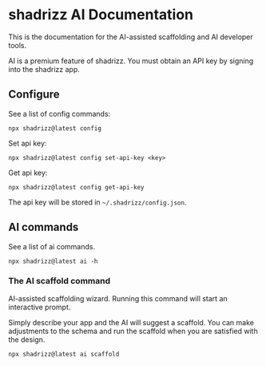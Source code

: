 # shadrizz AI Documentation

This is the documentation for the AI-assisted scaffolding and AI developer tools.

AI is a premium feature of shadrizz. You must obtain an API key by signing into the shadrizz app.

## Configure

See a list of config commands:

```
npx shadrizz@latest config
```

Set api key:

```
npx shadrizz@latest config set-api-key <key>
```

Get api key:

```
npx shadrizz@latest config get-api-key
```

The api key will be stored in `~/.shadrizz/config.json`.

## AI commands

See a list of ai commands.

```
npx shadrizz@latest ai -h
```

### The AI scaffold command

AI-assisted scaffolding wizard. Running this command will start an interactive prompt.

Simply describe your app and the AI will suggest a scaffold. You can make adjustments to the schema and run the scaffold when you are satisfied with the design.

```
npx shadrizz@latest ai scaffold
```
